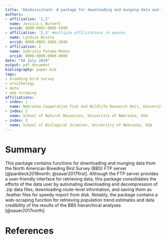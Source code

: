 ```yaml
---
title: 'bbsAsssistant: A package for downloading and munging data and information from the North American Breeding Bird Survey'
authors:
- affiliation: '1,2'
  name: Jessica L Burnett
  orcid: 0000-0002-0896-5099
- affiliation: '2,3' #multiple affilitations in quotes
  name: Lyndsie Wszola
  orcid: 0000-0002-2660-2048
- affiliation: 2
  name: Gabriela Palomo-Munoz
  orcid: 0000-0000-0000-0000
date: "XX July 2019"
output: pdf_document
bibliography: paper.bib
tags:
- breeding bird survey
- ornithology
- data
- web scraping
affiliations:
- index: 1
  name: Nebraska Cooperative Fish and Wildlife Research Unit, University of Nebraska, USA
- index: 2
  name: School of Natural Resources, University of Nebraska, USA
- index: 3
  name: School of Biological Sciences, University of Nebraska, USA
---
```


# Summary

This package contains functions for downloading and munging data from the North American Breeding Bird Survey (BBS) FTP server [@pardieck2018north; @sauer2017first]. Although the FTP server provides a user-friendly interface for retrieving data, this package consolidates the efforts of the data user by automating downloading and decompression of .zip data files, downloading route-level information, and saving them as .feather files for speedy import from disk. Notably, the package contains a web-scraping function for retrieving population trend estimates and data credibility of the results of the BBS hierarchical analyses [@sauer2017north]. 

# References
